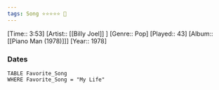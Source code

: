 ```yaml
---
tags: Song ⭐⭐⭐⭐⭐ 💛
---
```

[Time:: 3:53]
[Artist:: [[Billy Joel]] ]
[Genre:: Pop]
[Played:: 43]
[Album:: [[Piano Man (1978)]]]
[Year:: 1978]
### Dates
````dataview
TABLE Favorite_Song
WHERE Favorite_Song = "My Life"
````